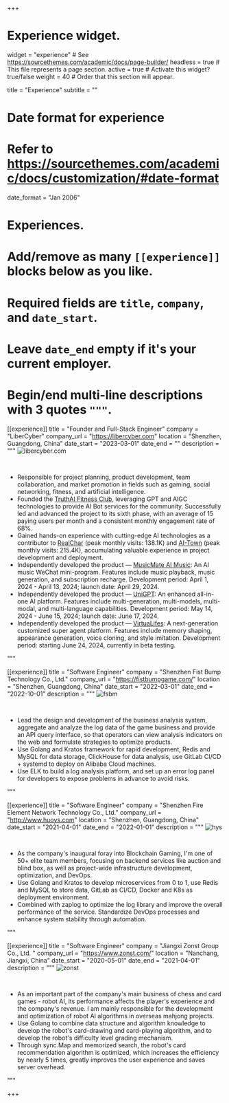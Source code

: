 +++
# Experience widget.
widget = "experience"  # See https://sourcethemes.com/academic/docs/page-builder/
headless = true  # This file represents a page section.
active = true  # Activate this widget? true/false
weight = 40  # Order that this section will appear.

title = "Experience"
subtitle = ""

# Date format for experience
#   Refer to https://sourcethemes.com/academic/docs/customization/#date-format
date_format = "Jan 2006"

# Experiences.
#   Add/remove as many `[[experience]]` blocks below as you like.
#   Required fields are `title`, `company`, and `date_start`.
#   Leave `date_end` empty if it's your current employer.
#   Begin/end multi-line descriptions with 3 quotes `"""`.

[[experience]]
  title = "Founder and Full-Stack Engineer"
  company = "LiberCyber"
  company_url = "https://libercyber.com"
  location = "Shenzhen, Guangdong, China"
  date_start = "2023-03-01"
  date_end = ""
  description = """
<img data-src="/media/libercyber.jpg" alt="libercyber.com" style="padding-bottom: 30px;" class="lazyload">

- Responsible for project planning, product development, team collaboration, and market promotion in fields such as gaming, social networking, fitness, and artificial intelligence.
- Founded the [TruthAI Fitness Club](https://github.com/TruthAIOrg/ai-fitness-club), leveraging GPT and AIGC technologies to provide AI Bot services for the community. Successfully led and advanced the project to its sixth phase, with an average of 15 paying users per month and a consistent monthly engagement rate of 68%.
- Gained hands-on experience with cutting-edge AI technologies as a contributor to [RealChar](https://realchar.ai/) (peak monthly visits: 138.1K) and [AI-Town](https://www.convex.dev/ai-town) (peak monthly visits: 215.4K), accumulating valuable experience in project development and deployment.
- Independently developed the product — [MusicMate AI Music](https://img.ifree258.top/me.ifree.love/projects/yy_mp_code.png): An AI music WeChat mini-program. Features include music playback, music generation, and subscription recharge. Development period: April 1, 2024 - April 13, 2024; launch date: April 29, 2024.
- Independently developed the product — [UniGPT](https://unigpt.vip): An enhanced all-in-one AI platform. Features include multi-generation, multi-models, multi-modal, and multi-language capabilities. Development period: May 14, 2024 - June 15, 2024; launch date: June 17, 2024.
- Independently developed the product — [VirtuaLifes](https://virtualifes.com): A next-generation customized super agent platform. Features include memory shaping, appearance generation, voice cloning, and style imitation. Development period: starting June 24, 2024, currently in beta testing.

"""

[[experience]]
  title = "Software Engineer"
  company = "Shenzhen Fist Bump Technology Co., Ltd."
  company_url = "https://fistbumpgame.com/"
  location = "Shenzhen, Guangdong, China"
  date_start = "2022-03-01"
  date_end = "2022-10-01"
  description = """
<img data-src="/media/fsbm.jpg" alt="fsbm" style="padding-bottom: 30px;" class="lazyload">

- Lead the design and development of the business analysis system, aggregate and analyze the log data of the game business and provide an API query interface, so that operators can view analysis indicators on the web and formulate strategies to optimize products.
- Use Golang and Kratos framework for rapid development, Redis and MySQL for data storage, ClickHouse for data analysis, use GitLab CI/CD + systemd to deploy on Alibaba Cloud machines.
- Use ELK to build a log analysis platform, and set up an error log panel for developers to expose problems in advance to avoid risks.

"""

[[experience]]
  title = "Software Engineer"
  company = "Shenzhen Fire Element Network Technology Co., Ltd."
  company_url = "http://www.huoys.com"
  location = "Shenzhen, Guangdong, China"
  date_start = "2021-04-01"
  date_end = "2022-01-01"
  description = """
<img data-src="/media/hys.jpg" alt="hys" style="padding-bottom: 30px;" class="lazyload">

-	As the company's inaugural foray into Blockchain Gaming, I'm one of 50+ elite team members, focusing on backend services like auction and blind box, as well as project-wide infrastructure development, optimization, and DevOps.
-	Use Golang and Kratos to develop microservices from 0 to 1, use Redis and MySQL to store data, GitLab as CI/CD, Docker and K8s as deployment environment.
-	Combined with zaplog to optimize the log library and improve the overall performance of the service. Standardize DevOps processes and enhance system stability through automation.

"""

[[experience]]
  title = "Software Engineer"
  company = "Jiangxi Zonst Group Co., Ltd.	"
  company_url = "https://www.zonst.com/"
  location = "Nanchang, Jiangxi, China"
  date_start = "2020-05-01"
  date_end = "2021-04-01"
  description = """
<img data-src="/media/zonst.jpg" alt="zonst" style="padding-bottom: 30px;" class="lazyload">

-	As an important part of the company's main business of chess and card games - robot AI, its performance affects the player's experience and the company's revenue. I am mainly responsible for the development and optimization of robot AI algorithms in overseas mahjong projects.
-	Use Golang to combine data structure and algorithm knowledge to develop the robot's card-drawing and card-playing algorithm, and to develop the robot's difficulty level grading mechanism.
-	Through sync.Map and memorized search, the robot's card recommendation algorithm is optimized, which increases the efficiency by nearly 5 times, greatly improves the user experience and saves server overhead.

"""

+++
